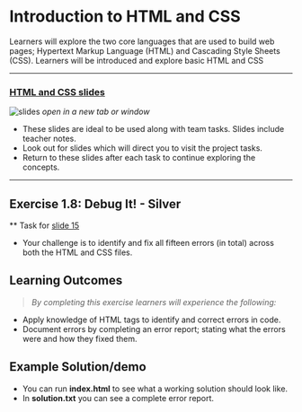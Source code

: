 # Introduction to HTML and CSS

Learners will explore the two core languages that are used to build web pages; Hypertext Markup Language (HTML) and Cascading Style Sheets (CSS). Learners will be introduced and explore basic HTML and CSS

---

### [HTML and CSS slides](https://docs.google.com/presentation/d/1SPuE9aGK1kVAGKBS7AWpVCGBHmIaZj7zh4DkeTrO57U/edit?usp=sharing)

![slides](webDesignSlides.png)
*open in a new tab or window*

* These slides are ideal to be used along with team tasks. Slides include teacher notes.
* Look out for slides which will direct you to visit the project tasks.
* Return to these slides after each task to continue exploring the concepts. 

---

## Exercise 1.8:  Debug It! - Silver
** Task for [slide 15](https://docs.google.com/presentation/d/1SPuE9aGK1kVAGKBS7AWpVCGBHmIaZj7zh4DkeTrO57U/edit?usp=sharing)
* Your challenge is to identify and fix all fifteen errors (in total) across both the HTML and CSS files.



## Learning Outcomes

> *By completing this exercise learners will experience the following:*

*	Apply knowledge of HTML tags to identify and correct errors in code. 
*	Document errors by completing an error report; stating what the errors were and how they fixed them.


## Example Solution/demo

* You can run **index.html** to see what a working solution should look like. 
* In **solution.txt** you can see a complete error report.


